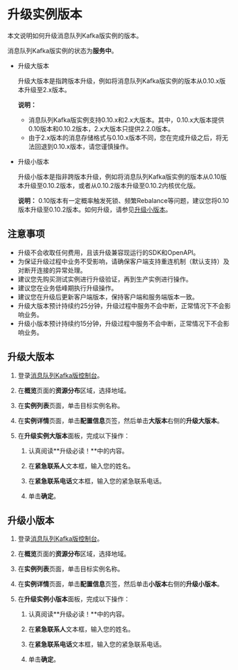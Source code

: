 # 升级实例版本

本文说明如何升级消息队列Kafka版实例的版本。

消息队列Kafka版实例的状态为**服务中**。

-   升级大版本

    升级大版本是指跨版本升级，例如将消息队列Kafka版实例的版本从0.10.x版本升级至2.x版本。

    **说明：**

    -   消息队列Kafka版实例支持0.10.x和2.x大版本。其中，0.10.x大版本提供0.10版本和0.10.2版本，2.x大版本只提供2.2.0版本。
    -   由于2.x版本的消息存储格式与0.10.x版本不同，您在完成升级之后，将无法回退到0.10.x版本，请您谨慎操作。
-   升级小版本

    升级小版本是指非跨版本升级，例如将消息队列Kafka版实例的版本从0.10版本升级至0.10.2版本，或者从0.10.2版本升级至0.10.2内核优化版。

    **说明：** 0.10版本有一定概率触发死锁、频繁Rebalance等问题，建议您将0.10版本升级至0.10.2版本。如何升级，请参见[升级小版本](#section_3te_xlw_iip)。


## 注意事项

-   升级不会收取任何费用，且该升级兼容现运行的SDK和OpenAPI。
-   为保证升级过程中业务不受影响，请确保客户端支持重连机制（默认支持）及对断开连接的异常处理。
-   建议您先购买测试实例进行升级验证，再到生产实例进行操作。
-   建议您在业务低峰期执行升级操作。
-   建议您在升级后更新客户端版本，保持客户端和服务端版本一致。
-   升级大版本预计持续约25分钟，升级过程中服务不会中断，正常情况下不会影响业务。
-   升级小版本预计持续约15分钟，升级过程中服务不会中断，正常情况下不会影响业务。

## 升级大版本

1.  登录[消息队列Kafka版控制台](https://kafka.console.aliyun.com/?spm=a2c4g.11186623.2.22.6bf72638IfKzDm)。

2.  在**概览**页面的**资源分布**区域，选择地域。

3.  在**实例列表**页面，单击目标实例名称。

4.  在**实例详情**页面，单击**配置信息**页签，然后单击**大版本**右侧的**升级大版本**。

5.  在**升级实例大版本**面板，完成以下操作：

    1.  认真阅读**升级必读！**中的内容。

    2.  在**紧急联系人**文本框，输入您的姓名。

    3.  在**紧急联系电话**文本框，输入您的紧急联系电话。

    4.  单击**确定**。


## 升级小版本

1.  登录[消息队列Kafka版控制台](https://kafka.console.aliyun.com/?spm=a2c4g.11186623.2.22.6bf72638IfKzDm)。

2.  在**概览**页面的**资源分布**区域，选择地域。

3.  在**实例列表**页面，单击目标实例名称。

4.  在**实例详情**页面，单击**配置信息**页签，然后单击**小版本**右侧的**升级小版本**。

5.  在**升级实例小版本**面板，完成以下操作：

    1.  认真阅读**升级必读！**中的内容。

    2.  在**紧急联系人**文本框，输入您的姓名。

    3.  在**紧急联系电话**文本框，输入您的紧急联系电话。

    4.  单击**确定**。


